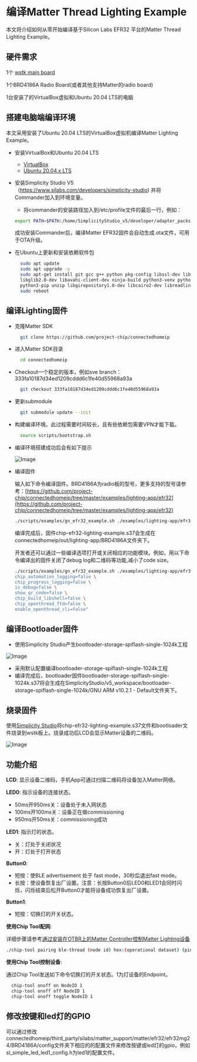 # 编译Matter Thread Lighting Example

本文将介绍如何从零开始编译基于Silicon Labs EFR32 平台的Matter Thread Lighting Example。


## 硬件需求
1个	[wstk main board](https://www.silabs.com/wireless/zigbee/efr32mg24-series-2-socs)

1个BRD4186A Radio Board(或者其他支持Matter的radio board)

1台安装了的VirtualBox虚拟和Ubuntu 20.04 LTS的电脑


## 搭建电脑端编译环境
本文采用安装了Ubuntu 20.04 LTS的VirtualBox虚拟机编译Matter Lighting Example。

- 安装VirtualBox和Ubuntu 20.04 LTS
  - [VirtualBox](https://www.virtualbox.org/)
  - [Ubuntu 20.04.x LTS](https://ubuntu.com/download/desktop)
- 安装Simplicity Studio V5（https://www.silabs.com/developers/simplicity-studio) 并将Commander加入到环境变量。
  - 将commander的安装路径加入到/etc/profile文件的最后一行，例如：
  
   ```bash
   export PATH=$PATH:/home/SimplicityStudio_v5/developer/adapter_packs/commander
   ``` 
   
   成功安装Commander后，编译Matter EFR32固件会自动生成.ota文件，可用于OTA升级。
- 在Ubuntu上更新和安装依赖软件包

  ```bash
	sudo apt update
	sudo apt upgrade -y
	sudo apt-get install git gcc g++ python pkg-config libssl-dev libdbus-1-dev \
	libglib2.0-dev libavahi-client-dev ninja-build python3-venv python3-dev \
	python3-pip unzip libgirepository1.0-dev libcairo2-dev libreadline-dev
    sudo reboot
  ```
  
## 编译Lighting固件
  
- 克隆Matter SDK


  ```bash
	git clone https://github.com/project-chip/connectedhomeip
  ```
- 进入Matter SDK目录

  ```bash
	cd connectedhomeip
  ```
- Checkout一个稳定的版本，例如sve branch：333fa10187d34ed1209cddd6c1fe40d55968a93a

  ```bash
	git checkout 333fa10187d34ed1209cddd6c1fe40d55968a93a
  ```
- 更新submodule

  ```bash
	git submodule update --init
  ```
- 构建编译环境。此过程需要时间较长，且有些依赖包需要VPN才能下载。

  ```bash
	source scripts/bootstrap.sh
  ```
  
- 编译环境搭建成功后会有如下提示

  ![Image](docs/build.png)
  
  
- 编译固件

	输入如下命令编译固件。BRD4186A为radio板的型号，更多支持的型号请参考：[https://github.com/project-chip/connectedhomeip/tree/master/examples/lighting-app/efr32](https://github.com/project-chip/connectedhomeip/tree/master/examples/lighting-app/efr32)
	
	```bash
	./scripts/examples/gn_efr32_example.sh ./examples/lighting-app/efr32/ ./out/lighting-app BRD4186A
	```
	 编译完成后，固件chip-efr32-lighting-example.s37会生成在connectedhomeip/out/lighting-app/BRD4186A文件夹下。   
	  
	 开发者还可以通过一些编译选项打开或关闭相应的功能模块。例如，用以下命令编译出的固件关闭了debug log和二维码等功能,减小了code size。
	 

	```bash
	./scripts/examples/gn_efr32_example.sh ./examples/lighting-app/efr32 ./out/lighting-app BRD4186A "chip_detail_logging=false \
	chip_automation_logging=false \
	chip_progress_logging=false \
	is_debug=false \
	show_qr_code=false \
	chip_build_libshell=false \
	chip_openthread_ftd=false \
	enable_openthread_cli=false"	
	``` 
  

## 编译Bootloader固件

 -  使用Simplicity Studio产生bootloader-storage-spiflash-single-1024k工程
 
  ![Image](docs/spibootloader.png)
  
 - 采用默认配置编译bootloader-storage-spiflash-single-1024k工程
 - 编译完成后，bootloader固件bootloader-storage-spiflash-single-1024k.s37将会生成在SimplicityStudio/v5_workspace/bootloader-storage-spiflash-single-1024k/GNU ARM v10.2.1 - Default文件夹下。


## 烧录固件

 使用[Simplicity Studio](https://docs.silabs.com/simplicity-studio-5-users-guide/5.3.0/ss-5-users-guide-building-and-flashing/flashing)将chip-efr32-lighting-example.s37文件和bootloader文件烧录到wstk板上。烧录成功后LCD会显示Matter设备的二维码。
 
  ![Image](docs/wstk.png)

## 功能介绍

**LCD**: 显示设备二维码，手机App可通过扫描二维码将设备加入Matter网络。

**LED0**: 指示设备的连接状态。

- 50ms开950ms关：设备处于未入网状态
- 100ms开100ms关：设备正在做commissioning
- 950ms开50ms关：commissioning成功

**LED1**: 指示灯的状态。

- 关：灯处于关闭状况
- 开：灯处于打开状态

**Button0**: 

- 短按：使BLE advertisement 处于 fast mode，30秒后退出fast mode。
- 长按：使设备恢复出厂设置。注意：长按Button0后LED0和LED1会同时闪烁，闪烁结束后松开Button0才能将设备成功恢复出厂设置。

**Button1**: 

- 短按：切换灯的开关状态。

**使用Chip Tool配网**: 

详细步骤请参考[通过安装在OTBR上的Matter Controller控制Matter Lighting设备](通过安装在OTBR上的MatterController控制MatterLighting设备.md)

  ```bash
./chip-tool pairing ble-thread (node id) hex:(operational dataset) (pin code) (discriminator)
  ```
**使用Chip Tool控制设备**: 

通过Chip Tool发送如下命令切换灯的开关状态。1为灯设备的Endpoint。

  ```bash
	chip-tool onoff on NodeID 1
	chip-tool onoff off NodeID 1
	chip-tool onoff toggle NodeID 1
  ```
  
## 修改按键和led灯的GPIO

可以通过修改connectedhomeip/third_party/silabs/matter_support/matter/efr32/efr32mg24/BRD4186A/config文件夹下相应的的配置文件来修改按键或led灯的gpio，例如sl_simple_led_led1_config.h为led1的配置文件。

